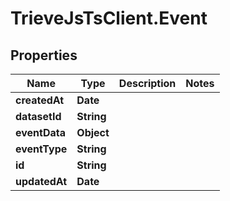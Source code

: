 # TrieveJsTsClient.Event

## Properties

Name | Type | Description | Notes
------------ | ------------- | ------------- | -------------
**createdAt** | **Date** |  | 
**datasetId** | **String** |  | 
**eventData** | **Object** |  | 
**eventType** | **String** |  | 
**id** | **String** |  | 
**updatedAt** | **Date** |  | 



